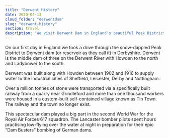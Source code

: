 ```yaml
---
title: "Derwent History"
date: 2020-04-13
cloud_folder: "derwentdam"
slug: "derwent-history"
section: travel
description: "We visit Derwent Dam in England's beautiful Peak District and get educated in some fascinating history"
---
```


On our first day in England we took a drive through the snow-dappled Peak District to Derwent
dam (or reservoir as they call it) in Derbyshire. Derwent is the middle dam of three on the Derwent
River with Howden to the north and Ladybower to the south.

Derwent was built along with Howden between 1902 and 1916 to supply water to the industrial
cities of Sheffield, Leicester, Derby and Nottingham.

Over a million tonnes of stone were transported via a specifically built railway from a quarry near
Grindleford and more than one thousand workers were housed in a custom-built self-contained
village known as Tin Town. The railway and the town no longer exist.

This spectacular dam played a big part in the second World War for the Royal Air Forces 617
squadron. The Lancaster bomber pilots spent hours practising low-flying over the water at night in
preparation for their epic “Dam Busters” bombing of German dams.
